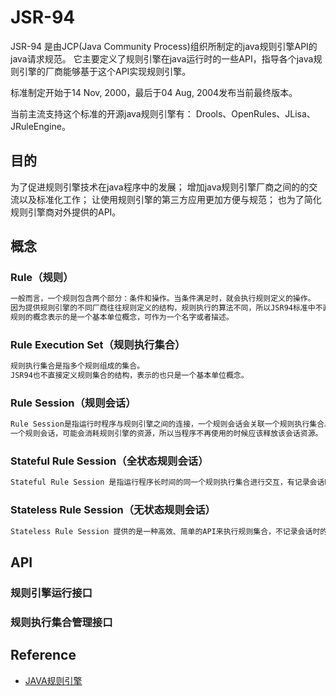 # JSR-94

JSR-94 是由JCP(Java Community Process)组织所制定的java规则引擎API的java请求规范。
它主要定义了规则引擎在java运行时的一些API，指导各个java规则引擎的厂商能够基于这个API实现规则引擎。

标准制定开始于14 Nov, 2000，最后于04 Aug, 2004发布当前最终版本。

当前主流支持这个标准的开源java规则引擎有：
Drools、OpenRules、JLisa、JRuleEngine。

## 目的

为了促进规则引擎技术在java程序中的发展；
增加java规则引擎厂商之间的的交流以及标准化工作；
让使用规则引擎的第三方应用更加方便与规范；
也为了简化规则引擎商对外提供的API。

## 概念
### Rule（规则）
```md
一般而言，一个规则包含两个部分：条件和操作。当条件满足时，就会执行规则定义的操作。
因为提供规则引擎的不同厂商往往规则定义的结构，规则执行的算法不同，所以JSR94标准中不直接定义规则的结构。
规则的概念表示的是一个基本单位概念，可作为一个名字或者描述。
```
### Rule Execution Set（规则执行集合）
```md
规则执行集合是指多个规则组成的集合。
JSR94也不直接定义规则集合的结构，表示的也只是一个基本单位概念。
```
### Rule Session（规则会话）
```md
Rule Session是指运行时程序与规则引擎之间的连接，一个规则会话会关联一个规则执行集合。
一个规则会话，可能会消耗规则引擎的资源，所以当程序不再使用的时候应该释放该会话资源。
```
### Stateful Rule Session（全状态规则会话）
```md
Stateful Rule Session 是指运行程序长时间的同一个规则执行集合进行交互，有记录会话时的相关状态、数据信息。
```
### Stateless Rule Session（无状态规则会话）
```md
Stateless Rule Session 提供的是一种高效、简单的API来执行规则集合，不记录会话时的相关数据信息。
```
## API

### 规则引擎运行接口

### 规则执行集合管理接口


## Reference
* [JAVA规则引擎](https://www.cnblogs.com/jzhlin/p/4255883.html)